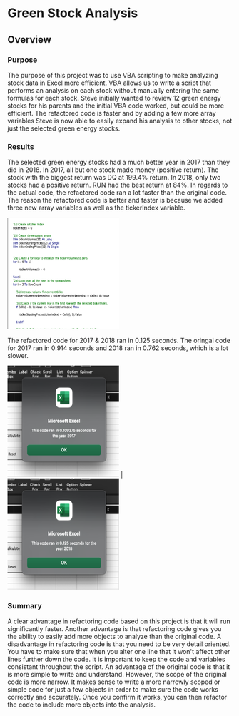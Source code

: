 # Green Stock Analysis

## Overview

### Purpose
The purpose of this project was to use VBA scripting to make analyzing stock data in Excel more efficient.  VBA allows us to write a script that performs an analysis on each stock without manually entering the same formulas for each stock.  Steve initially wanted to review 12 green energy stocks for his parents and the initial VBA code worked, but could be more efficient.  The refactored code is faster and by adding a few more array variables Steve is now able to easily expand his analysis to other stocks, not just the selected green energy stocks.  

### Results
The selected green energy stocks had a much better year in 2017 than they did in 2018.  In 2017, all but one stock made money (positive return).  The stock with the biggest return was DQ at 199.4% return.  In 2018, only two stocks had a positive return.  RUN had the best return at 84%.  In regards to the actual code, the refactored code ran a lot faster than the original code.  The reason the refactored code is better and faster is because we added three new array variables as well as the tickerIndex variable.

<img src="https://github.com/bwheeler98/stock-analysis/blob/3edc4940e127288388e7c6a7c282021e99422852/refactored_code_screenshot.png" width="250" height="250">

The refactored code for 2017 & 2018 ran in 0.125 seconds.  The oringal code for 2017 ran in 0.914 seconds and 2018 ran in 0.762 seconds, which is a lot slower.  

<img src="https://github.com/bwheeler98/stock-analysis/blob/3edc4940e127288388e7c6a7c282021e99422852/resources/VBA_Challenge_2017.png" width="250" height="250"> | <img src="https://github.com/bwheeler98/stock-analysis/blob/3edc4940e127288388e7c6a7c282021e99422852/resources/VBA_Challenge_2018.png" width="250" height="250">

### Summary
A clear advantage in refactoring code based on this project is that it will run significantly faster.  Another advantage is that refactoring code gives you the ability to easily add more objects to analyze than the original code.  A disadvantage in refactoring code is that you need to be very detail oriented.  You have to make sure that when you alter one line that it won't affect other lines further down the code.  It is important to keep the code and variables consistant throughout the script.  An advantage of the original code is that it is more simple to write and understand.  However, the scope of the original code is more narrow.  It makes sense to write a more narrowly scoped or simple code for just a few objects in order to make sure the code works correctly and accurately.  Once you confirm it works, you can then refactor the code to include more objects into the analysis.
